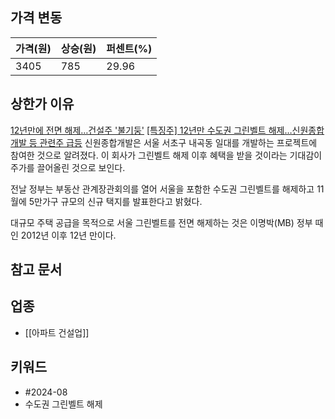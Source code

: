 ## 가격 변동
| 가격(원) | 상승(원) | 퍼센트(%) |
| ----- | ----- | ------ |
| 3405  | 785   | 29.96  |
## 상한가 이유
[12년만에 전면 해제…건설주 '불기둥'](https://n.news.naver.com/mnews/article/215/0001174645)
[[특징주] 12년만 수도권 그린벨트 해제…신원종합개발 등 관련주 급등](https://n.news.naver.com/mnews/article/011/0004378219)
신원종합개발은 서울 서초구 내곡동 일대를 개발하는 프로젝트에 참여한 것으로 알려졌다. 이 회사가 그린벨트 해제 이후 혜택을 받을 것이라는 기대감이 주가를 끌어올린 것으로 보인다.  
  
전날 정부는 부동산 관계장관회의를 열어 서울을 포함한 수도권 그린벨트를 해제하고 11월에 5만가구 규모의 신규 택지를 발표한다고 밝혔다.  
  
대규모 주택 공급을 목적으로 서울 그린벨트를 전면 해제하는 것은 이명박(MB) 정부 때인 2012년 이후 12년 만이다.
## 참고 문서
## 업종
- [[아파트 건설업]]
## 키워드
- #2024-08 
- 수도권 그린벨트 해제